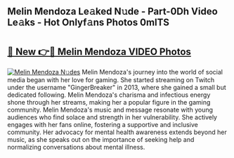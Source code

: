## Melin Mendoza Le𝚊ked N𝚞de - Part-0Dh Video Le𝚊ks - Hot Onlyf𝚊ns Photos 0mlTS

# <h2><a href="http://ab45079.deff.icu/?id=Melin+Mendoza">🔗 New 👉🔴 Melin Mendoza VIDEO Photos</a></h2>

[![Melin Mendoza N𝚞des](https://i.imgur.com/rIISA9y.gif)](http://ab45079.deff.icu/?id=Melin+Mendoza)
Melin Mendoza's journey into the world of social media began with her love for gaming. She started streaming on Twitch under the username "GingerBreaker" in 2013, where she gained a small but dedicated following. Melin Mendoza's charisma and infectious energy shone through her streams, making her a popular figure in the gaming community. Melin Mendoza's music and message resonate with young audiences who find solace and strength in her vulnerability. She actively engages with her fans online, fostering a supportive and inclusive community. Her advocacy for mental health awareness extends beyond her music, as she speaks out on the importance of seeking help and normalizing conversations about mental illness.

